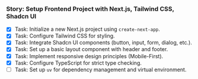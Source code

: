 ### Story: Setup Frontend Project with Next.js, Tailwind CSS, Shadcn UI
- [x] Task: Initialize a new Next.js project using `create-next-app`.
- [x] Task: Configure Tailwind CSS for styling.
- [x] Task: Integrate Shadcn UI components (button, input, form, dialog, etc.).
- [x] Task: Set up a basic layout component with header and footer.
- [x] Task: Implement responsive design principles (Mobile-First).
- [x] Task: Configure TypeScript for strict type checking.
- [ ] Task: Set up `uv` for dependency management and virtual environment.
